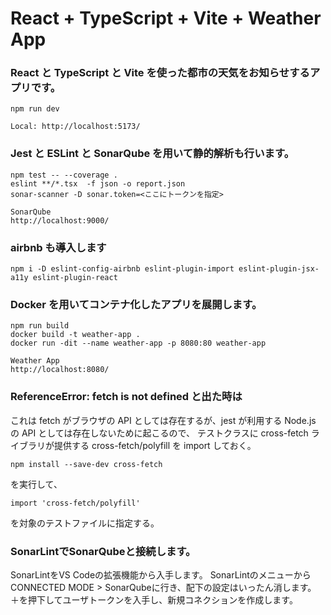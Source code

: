 # React + TypeScript + Vite + Weather App

### React と TypeScript と Vite を使った都市の天気をお知らせするアプリです。

```
npm run dev

Local: http://localhost:5173/
```

### Jest と ESLint と SonarQube を用いて静的解析も行います。

```
npm test -- --coverage .
eslint **/*.tsx  -f json -o report.json
sonar-scanner -D sonar.token=<ここにトークンを指定>

SonarQube
http://localhost:9000/
```

### airbnb も導入します

```
npm i -D eslint-config-airbnb eslint-plugin-import eslint-plugin-jsx-a11y eslint-plugin-react
```

### Docker を用いてコンテナ化したアプリを展開します。

```
npm run build
docker build -t weather-app .
docker run -dit --name weather-app -p 8080:80 weather-app

Weather App
http://localhost:8080/
```

### ReferenceError: fetch is not defined と出た時は

これは fetch がブラウザの API としては存在するが、jest が利用する Node.js の API としては存在しないために起こるので、
テストクラスに cross-fetch ライブラリが提供する cross-fetch/polyfill を import しておく。

```
npm install --save-dev cross-fetch
```

を実行して、

```
import 'cross-fetch/polyfill'
```

を対象のテストファイルに指定する。

### SonarLintでSonarQubeと接続します。
SonarLintをVS Codeの拡張機能から入手します。
SonarLintのメニューからCONNECTED MODE > SonarQubeに行き、配下の設定はいったん消します。
＋を押下してユーザトークンを入手し、新規コネクションを作成します。

